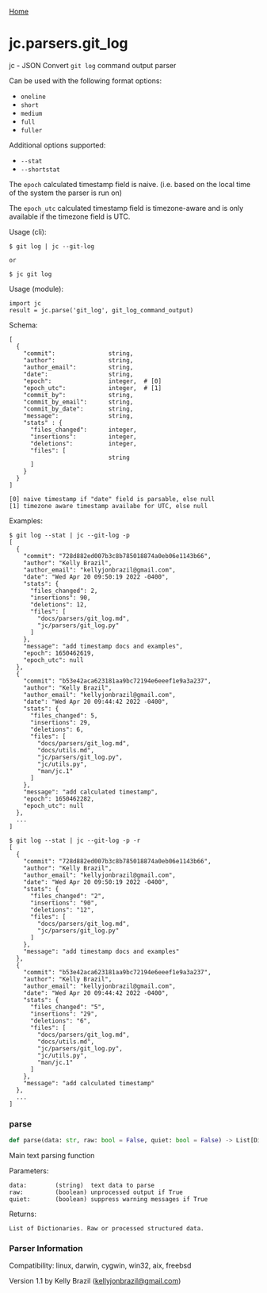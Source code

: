 [Home](https://kellyjonbrazil.github.io/jc/)
<a id="jc.parsers.git_log"></a>

# jc.parsers.git\_log

jc - JSON Convert `git log` command output parser

Can be used with the following format options:
- `oneline`
- `short`
- `medium`
- `full`
- `fuller`

Additional options supported:
- `--stat`
- `--shortstat`

The `epoch` calculated timestamp field is naive. (i.e. based on the
local time of the system the parser is run on)

The `epoch_utc` calculated timestamp field is timezone-aware and is
only available if the timezone field is UTC.

Usage (cli):

    $ git log | jc --git-log

    or

    $ jc git log

Usage (module):

    import jc
    result = jc.parse('git_log', git_log_command_output)

Schema:

    [
      {
        "commit":               string,
        "author":               string,
        "author_email":         string,
        "date":                 string,
        "epoch":                integer,  # [0]
        "epoch_utc":            integer,  # [1]
        "commit_by":            string,
        "commit_by_email":      string,
        "commit_by_date":       string,
        "message":              string,
        "stats" : {
          "files_changed":      integer,
          "insertions":         integer,
          "deletions":          integer,
          "files": [
                                string
          ]
        }
      }
    ]

    [0] naive timestamp if "date" field is parsable, else null
    [1] timezone aware timestamp availabe for UTC, else null

Examples:

    $ git log --stat | jc --git-log -p
    [
      {
        "commit": "728d882ed007b3c8b785018874a0eb06e1143b66",
        "author": "Kelly Brazil",
        "author_email": "kellyjonbrazil@gmail.com",
        "date": "Wed Apr 20 09:50:19 2022 -0400",
        "stats": {
          "files_changed": 2,
          "insertions": 90,
          "deletions": 12,
          "files": [
            "docs/parsers/git_log.md",
            "jc/parsers/git_log.py"
          ]
        },
        "message": "add timestamp docs and examples",
        "epoch": 1650462619,
        "epoch_utc": null
      },
      {
        "commit": "b53e42aca623181aa9bc72194e6eeef1e9a3a237",
        "author": "Kelly Brazil",
        "author_email": "kellyjonbrazil@gmail.com",
        "date": "Wed Apr 20 09:44:42 2022 -0400",
        "stats": {
          "files_changed": 5,
          "insertions": 29,
          "deletions": 6,
          "files": [
            "docs/parsers/git_log.md",
            "docs/utils.md",
            "jc/parsers/git_log.py",
            "jc/utils.py",
            "man/jc.1"
          ]
        },
        "message": "add calculated timestamp",
        "epoch": 1650462282,
        "epoch_utc": null
      },
      ...
    ]

    $ git log --stat | jc --git-log -p -r
    [
      {
        "commit": "728d882ed007b3c8b785018874a0eb06e1143b66",
        "author": "Kelly Brazil",
        "author_email": "kellyjonbrazil@gmail.com",
        "date": "Wed Apr 20 09:50:19 2022 -0400",
        "stats": {
          "files_changed": "2",
          "insertions": "90",
          "deletions": "12",
          "files": [
            "docs/parsers/git_log.md",
            "jc/parsers/git_log.py"
          ]
        },
        "message": "add timestamp docs and examples"
      },
      {
        "commit": "b53e42aca623181aa9bc72194e6eeef1e9a3a237",
        "author": "Kelly Brazil",
        "author_email": "kellyjonbrazil@gmail.com",
        "date": "Wed Apr 20 09:44:42 2022 -0400",
        "stats": {
          "files_changed": "5",
          "insertions": "29",
          "deletions": "6",
          "files": [
            "docs/parsers/git_log.md",
            "docs/utils.md",
            "jc/parsers/git_log.py",
            "jc/utils.py",
            "man/jc.1"
          ]
        },
        "message": "add calculated timestamp"
      },
      ...
    ]

<a id="jc.parsers.git_log.parse"></a>

### parse

```python
def parse(data: str, raw: bool = False, quiet: bool = False) -> List[Dict]
```

Main text parsing function

Parameters:

    data:        (string)  text data to parse
    raw:         (boolean) unprocessed output if True
    quiet:       (boolean) suppress warning messages if True

Returns:

    List of Dictionaries. Raw or processed structured data.

### Parser Information
Compatibility:  linux, darwin, cygwin, win32, aix, freebsd

Version 1.1 by Kelly Brazil (kellyjonbrazil@gmail.com)
